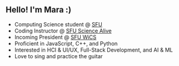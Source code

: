 ## Hello! I'm Mara :)

- Computing Science student @ [SFU](https://www.sfu.ca/)
- Coding Instructor @ [SFU Science Alive](https://sciencealive.ca/)
- Incoming President @ [SFU WiCS](https://www.sfu.ca/wics.html)
- Proficient in JavaScript, C++, and Python
- Interested in HCI & UI/UX, Full-Stack Development, and AI & ML
- Love to sing and practice the guitar 

